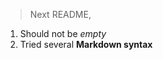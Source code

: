 > Next README,
<ol>
  <li> Should not be <em>empty</em></li>
  <li> Tried several <strong>Markdown syntax</strong></li>
</ol>
